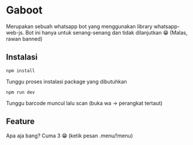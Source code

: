 # Gaboot
Merupakan sebuah whatsapp bot yang menggunakan library whatsapp-web-js. Bot ini hanya untuk senang-senang dan tidak dilanjutkan 😁 (Malas, rawan banned)

## Instalasi
```
npm install
```
Tunggu proses instalasi package yang dibutuhkan
```
npm run dev
```
Tunggu barcode muncul lalu scan (buka wa -> perangkat tertaut)

## Feature
Apa aja bang? Cuma 3 😁 (ketik pesan .menu/!menu)
